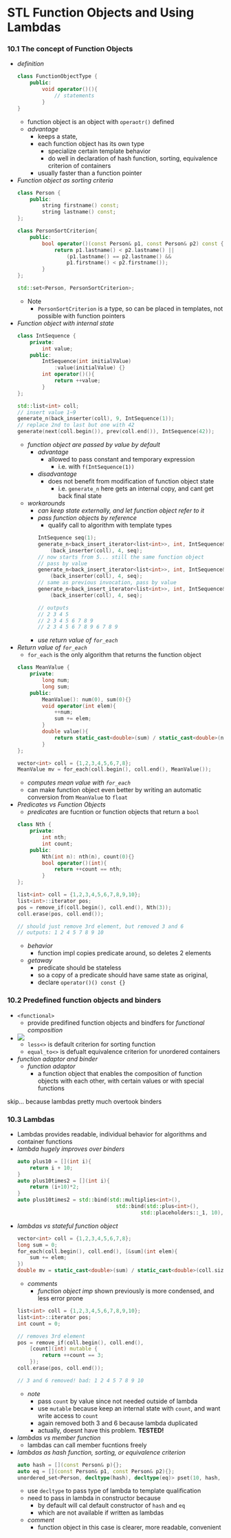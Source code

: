



# STL Function Objects and Using Lambdas



### 10.1 The concept of Function Objects


+ _definition_ 
    ```cpp
    class FunctionObjectType {
        public:
            void operator()(){
                // statements
            }
    }
    ```
    + function object is an object with `operaotr()` defined
    + _advantage_ 
        + keeps a state, 
        + each function object has its own type
            + specialize certain template behavior
            + do well in declaration of hash function, sorting, equivalence criterion of containers
        + usually faster than a function pointer
+ _Function object as sorting criteria_ 
    ```cpp
    class Person {
        public:
            string firstname() const;
            string lastname() const;
    };

    class PersonSortCriterion{
        public:
            bool operator()(const Person& p1, const Person& p2) const {
                return p1.lastname() < p2.lastname() || 
                    (p1.lastname() == p2.lastname() && 
                    p1.firstname() < p2.firstname());
            }
    };

    std::set<Person, PersonSortCriterion>;
    ```
    + Note
        + `PersonSortCriterion` is a type, so can be placed in templates, not possible with function pointers
+ _Function object with internal state_ 
    ```cpp
    class IntSequence {
        private:
            int value;
        public:
            IntSequence(int initialValue)
                :value(initialValue) {}
            int operator()(){
                return ++value;
            }
    };

    std::list<int> coll;
    // insert value 1~9
    generate_n(back_inserter(coll), 9, IntSequence(1));
    // replace 2nd to last but one with 42
    generate(next(coll.begin()), prev(coll.end()), IntSequence(42));
    ```
    + _function object are passed by value by default_  
        + _advantage_
            + allowed to pass constant and temporary expression
                + i.e. with `f(IntSequence(1))`
        + _disadvantage_
            + does not benefit from modification of function object state
                + i.e. `generate_n` here gets an internal copy, and cant get back final state 
    + _workarounds_
        + _can keep state externally, and let function object refer to it_
        + _pass function objects by reference_
            + qualify call to algorithm with template types
            ```cpp 
            IntSequence seq(1);
            generate_n<back_insert_iterator<list<int>>, int, IntSequence&>
                (back_inserter(coll), 4, seq);
            // now starts from 5... still the same function object
            // pass by value
            generate_n<back_insert_iterator<list<int>>, int, IntSequence&>
                (back_inserter(coll), 4, seq);
            // same as previous invocation, pass by value
            generate_n<back_insert_iterator<list<int>>, int, IntSequence&>
                (back_inserter(coll), 4, seq);

            // outputs
            // 2 3 4 5
            // 2 3 4 5 6 7 8 9
            // 2 3 4 5 6 7 8 9 6 7 8 9  
            ```
        + _use return value of `for_each`_
+ _Return value of `for_each`_
    + `for_each` is the only algorithm that returns the function object
    ```cpp
    class MeanValue {
        private:
            long num;
            long sum;
        public:
            MeanValue(): num(0), sum(0){}
            void operator(int elem){
                ++num;
                sum += elem;
            }
            double value(){
                return static_cast<double>(sum) / static_cast<double>(num);
            }
    };

    vector<int> coll = {1,2,3,4,5,6,7,8};
    MeanValue mv = for_each(coll.begin(), coll.end(), MeanValue());
    ```
    + _computes mean value with `for_each`_
    + can make function object even better by writing an automatic conversion from `MeanValue` to `float`
+ _Predicates vs Function Objects_
    + _predicates_ are fucntion or function objects that return a `bool`
    ```cpp 
    class Nth {
        private:
            int nth;
            int count;
        public:
            Nth(int n): nth(n), count(0){}
            bool operator()(int){
                return ++count == nth;
            }
    };

    list<int> coll = {1,2,3,4,5,6,7,8,9,10};
    list<int>::iterator pos;
    pos = remove_if(coll.begin(), coll.end(), Nth(3));
    coll.erase(pos, coll.end());

    // should just remove 3rd element, but removed 3 and 6
    // outputs: 1 2 4 5 7 8 9 10
    ```
    + _behavior_
        + function impl copies predicate around, so deletes 2 elements
    + _getaway_ 
        + predicate should be stateless
        + so a copy of a predicate should have same state as original,
        + declare `operator()() const {}`



### 10.2 Predefined function objects and binders

+ `<functional>`
    + provide predifined function objects and bindfers for _functional composition_
+ ![](2017-08-22-20-48-57.png)
    + `less<>` is default criterion for sorting function
    + `equal_to<>` is defualt equivalence criterion for unordered containers
+ _function adaptor and binder_
    + _function adaptor_
        + a function object that enables the composition of function objects with each other, with certain values or with special functions

skip... because lambdas pretty much overtook binders

### 10.3 Lambdas 

+ Lambdas provides readable, individual behavior for algorithms and container functions 
+ _lambda hugely improves over binders_
    ```cpp
    auto plus10 = [](int i){
        return i + 10;
    }
    auto plus10times2 = [](int i){
        return (i+10)*2;
    }
    auto plus10times2 = std::bind(std::multiplies<int>(),
                                    std::bind(std::plus<int>(),
                                            std::placeholders::_1, 10), 2)
    ```
+ _lambdas vs stateful function object_
    ```cpp 
    vector<int> coll = {1,2,3,4,5,6,7,8};
    long sum = 0;
    for_each(coll.begin(), coll.end(), [&sum](int elem){
        sum += elem;
    })
    double mv = static_cast<double>(sum) / static_cast<double>(coll.size());
    ```
    + _comments_
        + _function object imp_ shown previously is more condensed, and less error prone
    ```cpp
    list<int> coll = {1,2,3,4,5,6,7,8,9,10};
    list<int>::iterator pos;
    int count = 0;

    // removes 3rd element
    pos = remove_if(coll.begin(), coll.end(), 
        [count](int) mutable {
            return ++count == 3;
        });
    coll.erase(pos, coll.end());

    // 3 and 6 removed! bad: 1 2 4 5 7 8 9 10
    ```
    + _note_
        + pass `count` by value since not needed outside of lambda
        + use `mutable` because keep an internal state with `count`, and want write access to `count`
        + again removed both 3 and 6 because lambda duplicated
        + actually, doesnt have this problem. __TESTED!__
+ _lambdas vs member function_  
    + lambdas can call member fucntions freely 
+ _lambdas as hash function, sorting, or equivalence criterion_
    ```cpp
    auto hash = [](const Person& p){};
    auto eq = [](const Person& p1, const Person& p2){};
    unordered_set<Person, decltype(hash), decltype(eq)> pset(10, hash, eq);
    ```
    + use `decltype` to pass type of lambda to template qualification
    + need to pass in lambda in constructor because
        + by default will cal default constructor of `hash` and `eq` 
        + which are not available if written as lambdas
    + _comment_
        + function object in this case is clearer, more readable, convenient


